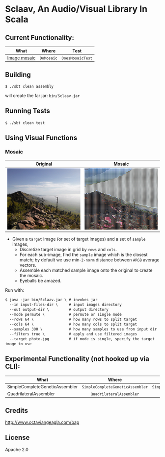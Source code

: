 # Sclaav, An Audio/Visual Library In Scala

## Current Functionality:

| What                         | Where                                            | Test |
| ---------------------------- |:------------------------------------------------:|:-----:|
| [Image mosaic](#mosaic)      | `DoMosaic` |`DoesMosaicTest`|

## Building

```
$ ./sbt clean assembly
```

will create the far jar: `bin/Sclaav.jar`

## Running Tests

```
$ ./sbt clean test
```

## Using Visual Functions

### Mosaic

| Original | Mosaic |
| -------- | ------ |
| <img src='https://github.com/ogeagla/sclaav/blob/master/src/test/resources/below-average-photography/0207-2014-05-1808-12-27-IMG_1328_marked.jpg'  height="200" width="300"> | <img src ='https://github.com/ogeagla/sclaav/blob/master/src/test/resources/assembled/mosaic/boulder-foothills-mosaic.jpeg' height="200" width="300"> |

 - Given a `target` image (or set of target images) and a set of `sample` images,
    - Discretize target image in grid by `rows` and `cols`.
    - For each sub-image, find the `sample` image which is the closest match; by default we use min-`2-norm` distance between `ARGB` average vectors.
    - Assemble each matched sample image onto the original to create the mosaic.
    - Eyeballs be amazed.

Run with:

```
$ java -jar bin/Sclaav.jar \ # invokes jar
  --in input-files-dir \     # input images directory
  --out output-dir \         # output directory
  --mode permute \           # permute or single mode
  --rows 64 \                # how many rows to split target
  --cols 64 \                # how many cols to split target
  --samples 300 \            # how many samples to use from input dir
  --filters true \           # apply and use filtered images
  --target photo.jpg         # if mode is single, specify the target image to use
```

## Experimental Functionality (not hooked up via CLI):

| What                         | Where                                            | Test |
| ---------------------------- |:------------------------------------------------:|:-----:|
| SimpleCompleteGeneticAssembler      | `SimpleCompleteGeneticAssembler` |`SimpleCompleteGeneticAssemblerTest`|
| QuadrilateralAssembler      | `QuadrilateralAssembler` |`QuadrilateralAssemblerTest`|

## Credits
http://www.octaviangeagla.com/bap

## License
Apache 2.0
